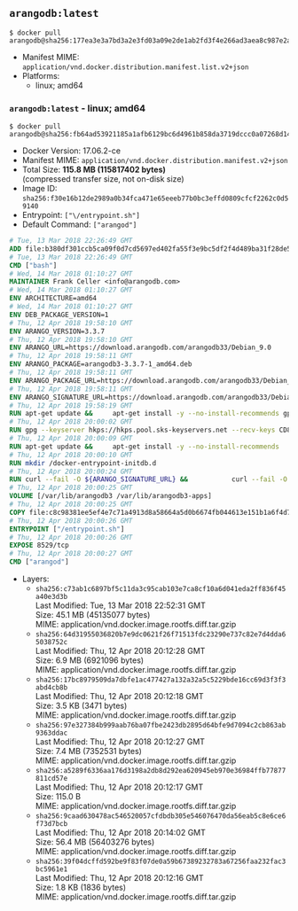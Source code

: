 ## `arangodb:latest`

```console
$ docker pull arangodb@sha256:177ea3e3a7bd3a2e3fd03a09e2de1ab2fd3f4e266ad3aea8c987e2abb3862782
```

-	Manifest MIME: `application/vnd.docker.distribution.manifest.list.v2+json`
-	Platforms:
	-	linux; amd64

### `arangodb:latest` - linux; amd64

```console
$ docker pull arangodb@sha256:fb64ad53921185a1afb6129bc6d4961b858da3719dccc0a07268d1437adc81f9
```

-	Docker Version: 17.06.2-ce
-	Manifest MIME: `application/vnd.docker.distribution.manifest.v2+json`
-	Total Size: **115.8 MB (115817402 bytes)**  
	(compressed transfer size, not on-disk size)
-	Image ID: `sha256:f30e16b12de2989a0b34fca471e65eeeb77b0bc3effd0809cfcf2262c0d59140`
-	Entrypoint: `["\/entrypoint.sh"]`
-	Default Command: `["arangod"]`

```dockerfile
# Tue, 13 Mar 2018 22:26:49 GMT
ADD file:b380df301ccb5ca09f0d7cd5697ed402fa55f3e9bc5df2f4d489ba31f28de58a in / 
# Tue, 13 Mar 2018 22:26:49 GMT
CMD ["bash"]
# Wed, 14 Mar 2018 01:10:27 GMT
MAINTAINER Frank Celler <info@arangodb.com>
# Wed, 14 Mar 2018 01:10:27 GMT
ENV ARCHITECTURE=amd64
# Wed, 14 Mar 2018 01:10:27 GMT
ENV DEB_PACKAGE_VERSION=1
# Thu, 12 Apr 2018 19:58:10 GMT
ENV ARANGO_VERSION=3.3.7
# Thu, 12 Apr 2018 19:58:10 GMT
ENV ARANGO_URL=https://download.arangodb.com/arangodb33/Debian_9.0
# Thu, 12 Apr 2018 19:58:11 GMT
ENV ARANGO_PACKAGE=arangodb3-3.3.7-1_amd64.deb
# Thu, 12 Apr 2018 19:58:11 GMT
ENV ARANGO_PACKAGE_URL=https://download.arangodb.com/arangodb33/Debian_9.0/amd64/arangodb3-3.3.7-1_amd64.deb
# Thu, 12 Apr 2018 19:58:11 GMT
ENV ARANGO_SIGNATURE_URL=https://download.arangodb.com/arangodb33/Debian_9.0/amd64/arangodb3-3.3.7-1_amd64.deb.asc
# Thu, 12 Apr 2018 19:58:19 GMT
RUN apt-get update &&     apt-get install -y --no-install-recommends gpg dirmngr     &&     rm -rf /var/lib/apt/lists/*
# Thu, 12 Apr 2018 20:00:02 GMT
RUN gpg --keyserver hkps://hkps.pool.sks-keyservers.net --recv-keys CD8CB0F1E0AD5B52E93F41E7EA93F5E56E751E9B
# Thu, 12 Apr 2018 20:00:09 GMT
RUN apt-get update &&     apt-get install -y --no-install-recommends         libjemalloc1         ca-certificates         pwgen         curl     &&     rm -rf /var/lib/apt/lists/*
# Thu, 12 Apr 2018 20:00:10 GMT
RUN mkdir /docker-entrypoint-initdb.d
# Thu, 12 Apr 2018 20:00:24 GMT
RUN curl --fail -O ${ARANGO_SIGNATURE_URL} &&           curl --fail -O ${ARANGO_PACKAGE_URL} &&             gpg --verify ${ARANGO_PACKAGE}.asc &&     (echo arangodb3 arangodb3/password password test | debconf-set-selections) &&     (echo arangodb3 arangodb3/password_again password test | debconf-set-selections) &&     DEBIAN_FRONTEND="noninteractive" dpkg -i ${ARANGO_PACKAGE} &&     rm -rf /var/lib/arangodb3/* &&     sed -ri         -e 's!127\.0\.0\.1!0.0.0.0!g'         -e 's!^(file\s*=).*!\1 -!'         -e 's!^#\s*uid\s*=.*!uid = arangodb!'         -e 's!^#\s*gid\s*=.*!gid = arangodb!'         /etc/arangodb3/arangod.conf     &&     rm -f ${ARANGO_PACKAGE}*
# Thu, 12 Apr 2018 20:00:25 GMT
VOLUME [/var/lib/arangodb3 /var/lib/arangodb3-apps]
# Thu, 12 Apr 2018 20:00:25 GMT
COPY file:c8c98381ee5ef4e7c71a4913d8a58664a5d0b6674fb044613e151b1a6f4d73ac in /entrypoint.sh 
# Thu, 12 Apr 2018 20:00:26 GMT
ENTRYPOINT ["/entrypoint.sh"]
# Thu, 12 Apr 2018 20:00:26 GMT
EXPOSE 8529/tcp
# Thu, 12 Apr 2018 20:00:27 GMT
CMD ["arangod"]
```

-	Layers:
	-	`sha256:c73ab1c6897bf5c11da3c95cab103e7ca8cf10a6d041eda2ff836f45a40e3d3b`  
		Last Modified: Tue, 13 Mar 2018 22:52:31 GMT  
		Size: 45.1 MB (45135077 bytes)  
		MIME: application/vnd.docker.image.rootfs.diff.tar.gzip
	-	`sha256:64d31955036820b7e9dc0621f26f71513fdc23290e737c82e7d4dda65038752c`  
		Last Modified: Thu, 12 Apr 2018 20:12:28 GMT  
		Size: 6.9 MB (6921096 bytes)  
		MIME: application/vnd.docker.image.rootfs.diff.tar.gzip
	-	`sha256:17bc8979509da7dbfe1ac477427a132a32a5c5229bde16cc69d3f3f3abd4cb8b`  
		Last Modified: Thu, 12 Apr 2018 20:12:18 GMT  
		Size: 3.5 KB (3471 bytes)  
		MIME: application/vnd.docker.image.rootfs.diff.tar.gzip
	-	`sha256:97e327384b999aab76ba07fbe2423db2895d64bfe9d7094c2cb863ab9363ddac`  
		Last Modified: Thu, 12 Apr 2018 20:12:27 GMT  
		Size: 7.4 MB (7352531 bytes)  
		MIME: application/vnd.docker.image.rootfs.diff.tar.gzip
	-	`sha256:a5289f6336aa176d3198a2db8d292ea620945eb970e36984ffb77877811cd57e`  
		Last Modified: Thu, 12 Apr 2018 20:12:17 GMT  
		Size: 115.0 B  
		MIME: application/vnd.docker.image.rootfs.diff.tar.gzip
	-	`sha256:9caad630478ac546520057cfdbdb305e546076470da56eab5c8e6ce6f73d7bcb`  
		Last Modified: Thu, 12 Apr 2018 20:14:02 GMT  
		Size: 56.4 MB (56403276 bytes)  
		MIME: application/vnd.docker.image.rootfs.diff.tar.gzip
	-	`sha256:39f04dcffd592be9f83f07de0a59b67389232783a67256faa232fac3bc5961e1`  
		Last Modified: Thu, 12 Apr 2018 20:12:16 GMT  
		Size: 1.8 KB (1836 bytes)  
		MIME: application/vnd.docker.image.rootfs.diff.tar.gzip
